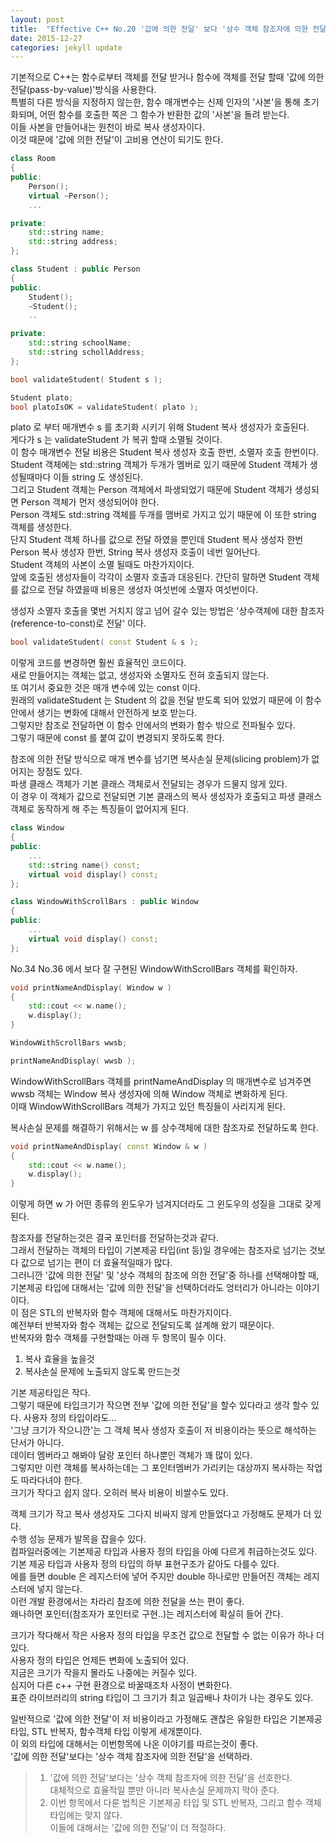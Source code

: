 ```yaml
---
layout: post
title:  "Effective C++ No.20 '값에 의한 전달' 보다 '상수 객체 참조자에 의한 전달' 방식을 택하는 편이 대개 낫다"
date: 2015-12-27
categories: jekyll update
---
```


기본적으로 C++는 함수로부터 객체를 전달 받거나 함수에 객체를 전달 할때 '값에 의한 전달(pass-by-value)'방식을 사용한다.  
특별히 다른 방식을 지정하지 않는한, 함수 매개변수는 신제 인자의 '사본'을 통해 초기화되며, 어떤 함수를 호출한 쪽은 그 함수가 반환한 값의 '사본'을 돌려 받는다.  
이들 사본을 만들어내는 원천이 바로 복사 생성자이다.  
이것 때문에 '값에 의한 전달'이 고비용 연산이 되기도 한다.  

```c++
class Room
{
public:
    Person();
    virtual ~Person();
    ...

private:
    std::string name;
    std::string address;
};

class Student : public Person
{
public:
    Student();
    ~Student();
    ..

private:
    std::string schoolName;
    std::string schollAddress;
};
```

```c++
bool validateStudent( Student s );

Student plato;
bool platoIsOK = validateStudent( plato );
```

plato 로 부터 매개변수 s 를 초기화 시키기 위해 Student 복사 생성자가 호출된다.  
게다가 s 는 validateStudent 가 복귀 할때 소멸될 것이다.  
이 함수 매개변수 전달 비용은 Student 복사 생성자 호출 한번, 소멸자 호출 한번이다.  
Student 객체에는 std::string 객체가 두개가 멤버로 있기 때문에 Student 객체가 생성될때마다 이들 string 도 생성된다.  
그리고 Student 객체는 Person 객체에서 파생되었기 때문에 Student 객체가 생성되면 Person 객체가 먼저 생성되어야 한다.  
Person 객체도 std::string 객체를 두개를 맴버로 가지고 있기 때문에 이 또한 string 객체를 생성한다.  
단지 Student 객체 하나를 값으로 전달 하였을 뿐인데 Student 복사 생성자 한번 Person 복사 생성자 한번, String 복사 생성자 호출이 네번 일어난다.  
Student 객체의 사본이 소멸 될때도 마찬가지이다.  
앞에 호출된 생성자들이 각각이 소멸자 호출과 대응된다.
간단히 말하면 Student 객체를 값으로 전달 하였을때 비용은 생성자 여섯번에 소멸자 여섯번이다.  

생성자 소멸자 호출을 몇번 거치지 않고 넘어 갈수 있는 방법은 '상수객체에 대한 참조자(reference-to-const)로 전달' 이다.  

```c++
bool validateStudent( const Student & s );
```

이렇게 코드를 변경하면 훨씬 효율적인 코드이다.  
새로 만들어지는 객체는 없고, 생성자와 소멸자도 전혀 호출되지 않는다.  
또 여기서 중요한 것은 매개 변수에 있는 const 이다.  
원래의 validateStudent 는 Student 의 값을 전달 받도록 되어 있었기 때문에 이 함수 안에서 생기는 변화에 대해서 안전하게 보호 받는다.  
그렇지만 참조로 전달하면 이 함수 안에서의 변화가 함수 밖으로 전파될수 있다.  
그렇기 때문에 const 를 붙여 값이 변경되지 못하도록 한다.  

참조에 의한 전달 방식으로 매개 변수를 넘기면 복사손실 문제(slicing problem)가 없어지는 장점도 있다.  
파생 클래스 객체가 기본 클래스 객체로서 전달되는 경우가 드물지 않게 있다.  
이 경우 이 객체가 값으로 전달되면 기본 클래스의 복사 생성자가 호출되고 파생 클래스 객체로 동작하게 해 주는 특징들이 없어지게 된다.  

```c++
class Window
{
public:
    ...
    std::string name() const;
    virtual void display() const;
};

class WindowWithScrollBars : public Window
{
public:
    ...
    virtual void display() const;
};
```

No.34 No.36 에서 보다 잘 구현된 WindowWithScrollBars 객체를 확인하자.  

```c++
void printNameAndDisplay( Window w )
{
    std::cout << w.name();
    w.display();
}
```

```c++
WindowWithScrollBars wwsb;

printNameAndDisplay( wwsb );
```

WindowWithScrollBars 객체를  printNameAndDisplay 의 매개변수로 넘겨주면 wwsb 객체는 Window 복사 생성자에 의해 Window 객체로 변화하게 된다.  
이때 WindowWithScrollBars 객체가 가지고 있던 특징들이 사리지게 된다.  

복사손실 문제를 해결하기 위해서는 w 를 상수객체에 대한 참조자로 전달하도록 한다.  

```c++
void printNameAndDisplay( const Window & w )
{
    std::cout << w.name();
    w.display();
}
```

이렇게 하면 w 가 어떤 종류의 윈도우가 넘겨지더라도 그 윈도우의 성질을 그대로 갖게 된다.  

참조자를 전달하는것은 결국 포인터를 전달하는것과 같다.  
그래서 전달하는 객체의 타입이 기본제공 타입(int 등)일 경우에는 참조자로 넘기는 것보다 값으로 넘기는 편이 더 효율적일때가 많다.  
그러니깐 '값에 의한 전달' 및 '상수 객체의 참조에 의한 전달'중 하나를 선택해야할 때, 기본제공 타입에 대해서는 '값에 의한 전달'을 선택하더라도 엉터리가 아니라는 이야기 이다.  
이 점은 STL의 반복자와 함수 객체에 대해서도 마찬가지이다.  
예전부터 반복자와 함수 객체는 값으로 전달되도록 설계해 왔기 때문이다.  
반복자와 함수 객체를 구현할때는 아래 두 항목이 필수 이다.  
1. 복사 효율을 높을것  
2. 복사손실 문제에 노출되지 않도록 만드는것  

기본 제공타입은 작다.   
그렇기 때문에 타입크기가 작으면 전부 '값에 의한 전달'을 할수 있다라고 생각 할수 있다. 사용자 정의 타입이라도...  
'그냥 크기가 작으니깐'는 그 객체 복사 생성자 호출이 저 비용이라는 뜻으로 해석하는 단서가 아니다.  
데이터 멤버라고 해봐야 달랑 포인터 하나뿐인 객체가 꽤 많이 있다.  
그렇지만 이런 객체를 복사하는데는 그 포인터멤버가 가리키는 대상까지 복사하는 작업도 따라다녀야 한다.  
크기가 작다고 쉽지 않다. 오히러 복사 비용이 비쌀수도 있다.  

객체 크기가 작고 복사 생성자도 그다지 비싸지 않게 만들었다고 가정해도 문제가 더 있다.  
수행 성능 문제가 발목을 잡을수 있다.  
컴파일러중에는 기본제공 타입과 사용자 정의 타입을 아예 다르게 취급하는것도 있다.  
기본 제공 타입과 사용자 정의 타입의 하부 표현구조가 같아도 다를수 있다.  
에를 들면 double 은 레지스터에 넣어 주지만 double 하나로만 만들어진 객체는 레지스터에 넣지 않는다.  
이런 개발 환경에서는 차라리 참조에 의한 전달을 쓰는 편이 좋다.  
왜나하면 포인터(참조자가 포인터로 구현..)는 레지스터에 확실히 들어 간다.    

크기가 작다해서 작은 사용자 정의 타입을 무조건 값으로 전달할 수 없는 이유가 하나 더 있다.  
사용자 정의 타입은 언제든 변화에 노출되어 있다.  
지금은 크기가 작을지 몰라도 나중에는 커질수 있다.  
심지어 다른 c++ 구현 환경으로 바꿀때조차 사정이 변화한다.  
표준 라이브러리의 string 타입이 그 크기가 최고 일곱배나 차이가 나는 경우도 있다.  

일반적으로 '값에 의한 전달'이 저 비용이라고 가정해도 괜찮은 유일한 타입은 기본제공 타입, STL 반복자, 함수객체 타입 이렇게 세개뿐이다.  
이 외의 타입에 대해서는 이번항목에 나온 이야기를 따르는것이 좋다.  
'값에 의한 전달'보다는 '상수 객체 참조자에 의한 전달'을 선택하라.  


> 1. '값에 의한 전달'보다는 '상수 객체 참조자에 의한 전달'을 선호한다.  
>    대체적으로 효율적일 뿐만 아니라 복사손실 문제까지 막아 준다.  
> 2. 이번 항목에서 다룬 법칙은 기본제공 타입 및 STL 반복자, 그리고 함수 객체 타입에는 맞지 않다.  
>    이들에 대해서는 '값에 의한 전달'이 더 적절하다.  
